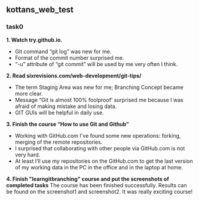 ## kottans_web_test
### task0

**1. Watch try.github.io.**

- Git command “git log” was new for me.
- Format of the commit number surprised me.
- “-u” attribute of “git commit” will be used by me very often I think.

**2. Read sixrevisions.com/web-development/git-tips/**
- The term Staging Area was new for me; Branching Concept became more clear.
- Message “Git is almost 100% foolproof’ surprised me because I was afraid of making mistake and losing data. 
- GIT GUIs will be helpful in daily use.

**3. Finish the course “How to use Git and Github”**
- Working with GitHub.com I've found some new operations: forking, merging of the remote repositories. 
- I surprised that collaborating with other people via GitHub.com is not very hard.
- At least I’ll use my repositories on the GitHub.com to get the last version of my working data in the PC in the office and in the laptop at home.

**4. Finish "learngitbranching" course and put the screenshots of completed tasks**
   The course has been finished successfully.
   Results can be found on the screenshot1 and screenshot2.
   It was really exciting course!
